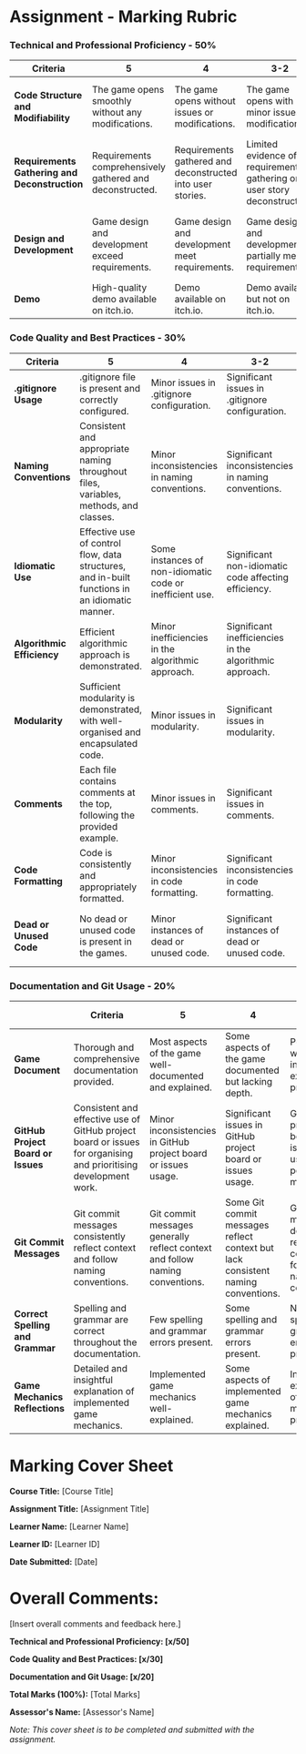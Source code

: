 # Assignment - Marking Rubric

### Technical and Professional Proficiency - 50%

| **Criteria**                                  | **5**                                                         | **4**                                                      | **3-2**                                                                  | **1-0**                                                                     |
| --------------------------------------------- | ------------------------------------------------------------- | ---------------------------------------------------------- | ------------------------------------------------------------------------ | --------------------------------------------------------------------------- |
| **Code Structure and Modifiability**          | The game opens smoothly without any modifications.     | The game opens without issues or modifications.     | The game opens with minor issues or modifications.                | The game fails to open or requires significant modifications.        |
| **Requirements Gathering and Deconstruction** | Requirements comprehensively gathered and deconstructed.      | Requirements gathered and deconstructed into user stories. | Limited evidence of requirements gathering or user story deconstruction. | No evidence of requirements gathering or user story deconstruction.         |
| **Design and Development**                    | Game design and development exceed requirements.       | Game design and development meet requirements.      | Game design and development partially meet requirements.          | Game design and development significantly deviate from requirements. |
| **Demo**                                      | High-quality demo available on itch.io.                       | Demo available on itch.io.                                 | Demo available but not on itch.io.                                       | No demo available or not on itch.io.                                        |


### Code Quality and Best Practices - 30%

| **Criteria**               | **5**                                                                                          | **4**                                                    | **3-2**                                                 | **1-0**                                                  |
| -------------------------- | ---------------------------------------------------------------------------------------------- | -------------------------------------------------------- | ------------------------------------------------------- | -------------------------------------------------------- |
| **.gitignore Usage**       | .gitignore file is present and correctly configured.                         | Minor issues in .gitignore configuration.                | Significant issues in .gitignore configuration.         | Missing or incorrect .gitignore file.                    |
| **Naming Conventions**     | Consistent and appropriate naming throughout files, variables, methods, and classes.           | Minor inconsistencies in naming conventions.             | Significant inconsistencies in naming conventions.      | Naming conventions are not followed.                     |
| **Idiomatic Use**          | Effective use of control flow, data structures, and in-built functions in an idiomatic manner. | Some instances of non-idiomatic code or inefficient use. | Significant non-idiomatic code affecting efficiency.    | Poor use of control flow, data structures, or functions. |
| **Algorithmic Efficiency** | Efficient algorithmic approach is demonstrated.                                                | Minor inefficiencies in the algorithmic approach.        | Significant inefficiencies in the algorithmic approach. | Poor or non-efficient algorithmic approach.              |
| **Modularity**             | Sufficient modularity is demonstrated, with well-organised and encapsulated code.              | Minor issues in modularity.                              | Significant issues in modularity.                       | Lack of modularity, code is not well-organised.          |
| **Comments**               | Each file contains comments at the top, following the provided example.                        | Minor issues in comments.                                | Significant issues in comments.                         | Missing or incorrect comments.                           |
| **Code Formatting**        | Code is consistently and appropriately formatted.                                              | Minor inconsistencies in code formatting.                | Significant inconsistencies in code formatting.         | Poor or non-consistent code formatting.                  |
| **Dead or Unused Code**    | No dead or unused code is present in the games.                                          | Minor instances of dead or unused code.                  | Significant instances of dead or unused code.           | Widespread presence of dead or unused code.              |



### Documentation and Git Usage - 20%

| | **Criteria**                   | **5**                                                                                          | **4**                                                    | **3-2**                                                 | **1-0**                                                  |
| ------------------------------ | ---------------------------------------------------------------------------------------------- | -------------------------------------------------------- | ------------------------------------------------------- | -------------------------------------------------------- | --- |
| **Game Document**    | Thorough and comprehensive documentation provided.         | Most aspects of the game well-documented and explained.   | Some aspects of the game documented but lacking depth.  | Poorly written or incomplete explanation provided.  |                                                  |                                                  |
| **GitHub Project Board or Issues**                    | Consistent and effective use of GitHub project board or issues for organising and prioritising development work. | Minor inconsistencies in GitHub project board or issues usage. | Significant issues in GitHub project board or issues usage.   | GitHub project board or issues is not used or poorly maintained. |                                              |
| **Git Commit Messages**          | Git commit messages consistently reflect context and follow naming conventions. | Git commit messages generally reflect context and follow naming conventions. | Some Git commit messages reflect context but lack consistent naming conventions. | Git commit messages do not reflect context or follow naming conventions. |                                                  |                                                  |
| **Correct Spelling and Grammar**                                                                                   | Spelling and grammar are correct throughout the documentation. | Few spelling and grammar errors present.                 | Some spelling and grammar errors present.              | Numerous spelling and grammar errors present.        |                                                  |                                                  |
| **Game Mechanics Reflections**                  | Detailed and insightful explanation of implemented game mechanics. | Implemented game mechanics well-explained.               | Some aspects of implemented game mechanics explained.   | Inadequate explanation of game mechanics provided.   |                                                  |                                                  |

# Marking Cover Sheet

**Course Title:** [Course Title]

**Assignment Title:** [Assignment Title]

**Learner Name:** [Learner Name]

**Learner ID:** [Learner ID]

**Date Submitted:** [Date]

# Overall Comments:

[Insert overall comments and feedback here.]

**Technical and Professional Proficiency: [x/50]**

**Code Quality and Best Practices: [x/30]**

**Documentation and Git Usage: [x/20]**

**Total Marks (100%):** [Total Marks]

**Assessor's Name:** [Assessor's Name]

_Note: This cover sheet is to be completed and submitted with the assignment._
